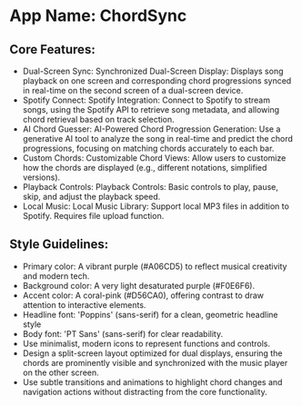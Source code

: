 # **App Name**: ChordSync

## Core Features:

- Dual-Screen Sync: Synchronized Dual-Screen Display: Displays song playback on one screen and corresponding chord progressions synced in real-time on the second screen of a dual-screen device.
- Spotify Connect: Spotify Integration: Connect to Spotify to stream songs, using the Spotify API to retrieve song metadata, and allowing chord retrieval based on track selection.
- AI Chord Guesser: AI-Powered Chord Progression Generation: Use a generative AI tool to analyze the song in real-time and predict the chord progressions, focusing on matching chords accurately to each bar.
- Custom Chords: Customizable Chord Views: Allow users to customize how the chords are displayed (e.g., different notations, simplified versions).
- Playback Controls: Playback Controls: Basic controls to play, pause, skip, and adjust the playback speed.
- Local Music: Local Music Library: Support local MP3 files in addition to Spotify. Requires file upload function.

## Style Guidelines:

- Primary color: A vibrant purple (#A06CD5) to reflect musical creativity and modern tech.
- Background color: A very light desaturated purple (#F0E6F6).
- Accent color: A coral-pink (#D56CA0), offering contrast to draw attention to interactive elements.
- Headline font: 'Poppins' (sans-serif) for a clean, geometric headline style
- Body font: 'PT Sans' (sans-serif) for clear readability.
- Use minimalist, modern icons to represent functions and controls.
- Design a split-screen layout optimized for dual displays, ensuring the chords are prominently visible and synchronized with the music player on the other screen.
- Use subtle transitions and animations to highlight chord changes and navigation actions without distracting from the core functionality.